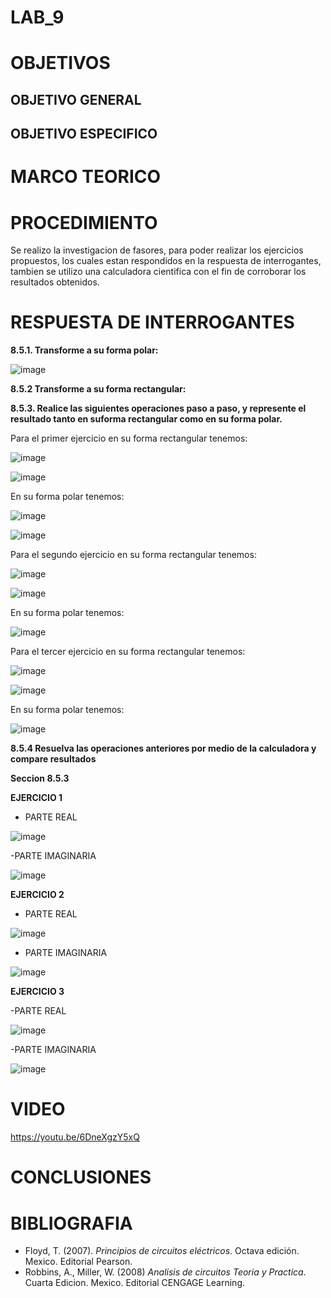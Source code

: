 # LAB_9


# OBJETIVOS

## OBJETIVO GENERAL 


## OBJETIVO ESPECIFICO



# MARCO TEORICO





# PROCEDIMIENTO

Se realizo la investigacion de fasores, para poder realizar los ejercicios propuestos, los cuales estan respondidos en la respuesta de interrogantes, tambien se utilizo una calculadora cientifica con el fin de corroborar los resultados obtenidos.


# RESPUESTA DE INTERROGANTES

**8.5.1. Transforme a su forma polar:**

![image](https://user-images.githubusercontent.com/93561706/155041414-26703a8b-2ef1-4ca3-9fc6-2570b3680488.png)

**8.5.2 Transforme a su forma rectangular:**


**8.5.3. Realice las siguientes operaciones paso a paso, y represente el resultado tanto en suforma rectangular como en su forma polar.**


Para el primer ejercicio en su forma rectangular tenemos:

![image](https://user-images.githubusercontent.com/93361435/154959802-53291095-195c-418d-95a7-bee74ecabf75.png)

![image](https://user-images.githubusercontent.com/93361435/154960393-c83037e9-d55a-46b7-bb3f-4e17fe7292e0.png)

En su forma polar tenemos: 

![image](https://user-images.githubusercontent.com/93361435/155020202-366dd2df-4a15-47e7-a03e-15cb7c127ee2.png)

![image](https://user-images.githubusercontent.com/93361435/155020233-a9bc06f0-50fb-4f64-916f-d2d212aa74a9.png)

Para el segundo ejercicio en su forma rectangular tenemos:

![image](https://user-images.githubusercontent.com/93361435/155043909-bcd95f02-2dd8-4d7d-b319-a4ca0549489b.png)

![image](https://user-images.githubusercontent.com/93361435/155044878-74f33553-89fe-4f6b-bd2b-6729d35f9748.png)



En su forma polar tenemos: 

![image](https://user-images.githubusercontent.com/93361435/155030142-d1c30400-b739-4867-9b92-ad5afce37e41.png)

Para el tercer ejercicio en su forma rectangular tenemos:

![image](https://user-images.githubusercontent.com/93361435/155042394-9a8375f2-9cb8-42f8-84c3-9ec576b36ade.png)

![image](https://user-images.githubusercontent.com/93361435/155044927-5ddae022-f431-4e09-9d1d-5228e0336dc1.png)


En su forma polar tenemos: 

![image](https://user-images.githubusercontent.com/93361435/155033022-2941c3f7-fc3d-4f92-8e77-1c808f7196f5.png)

**8.5.4 Resuelva las operaciones anteriores por medio de la calculadora y compare
resultados**


**Seccion 8.5.3**

**EJERCICIO 1**

- PARTE REAL 

![image](https://user-images.githubusercontent.com/93361435/155044185-7cc3c9fa-a378-472c-b171-a6f327173ca5.png)

-PARTE IMAGINARIA

![image](https://user-images.githubusercontent.com/93361435/155044258-f41e6bde-6cbb-43ae-9815-49b11fe8584a.png)

**EJERCICIO 2**

-  PARTE REAL

![image](https://user-images.githubusercontent.com/93361435/155044711-b3955505-01fe-4a20-af93-4d70c1019784.png)

- PARTE IMAGINARIA

![image](https://user-images.githubusercontent.com/93361435/155044720-993cecb0-b0d1-4840-9a2d-acb2201f945a.png)

**EJERCICIO 3**

-PARTE REAL

![image](https://user-images.githubusercontent.com/93361435/155045077-cf93a11c-b69a-4b53-bbbd-303e471a51f9.png)

-PARTE IMAGINARIA

![image](https://user-images.githubusercontent.com/93361435/155045110-9621cb64-c89c-4886-aaf9-ed78bb392658.png)



# VIDEO

https://youtu.be/6DneXgzY5xQ

# CONCLUSIONES


# BIBLIOGRAFIA

- Floyd, T. (2007). *Principios de circuitos eléctricos*. Octava edición. Mexico. Editorial Pearson.
- Robbins, A., Miller, W. (2008) *Analisis de circuitos Teoria y Practica*. Cuarta Edicion. Mexico. Editorial CENGAGE Learning.
